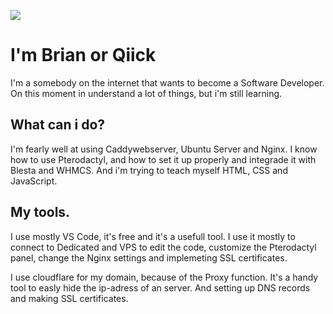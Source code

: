 ![](img1.png)


# I'm Brian or Qiick
I'm a somebody on the internet that wants to become a Software Developer.
On this moment in understand a lot of things, but i'm still learning. 

## What can i do?
I'm fearly well at using Caddywebserver, Ubuntu Server and Nginx. 
I know how to use Pterodactyl, and how to set it up properly and integrade it with Blesta and WHMCS.
And i'm trying to teach myself HTML, CSS and JavaScript.


## My tools.
I use mostly VS Code, it's free and it's a usefull tool. I use it mostly to connect to Dedicated and VPS to edit the code, customize the Pterodactyl panel, change the Nginx settings and implemeting SSL certificates. 

I use cloudflare for my domain, because of the Proxy function. It's a handy tool to easly hide the ip-adress of an server. And setting up DNS records and making SSL certificates.
